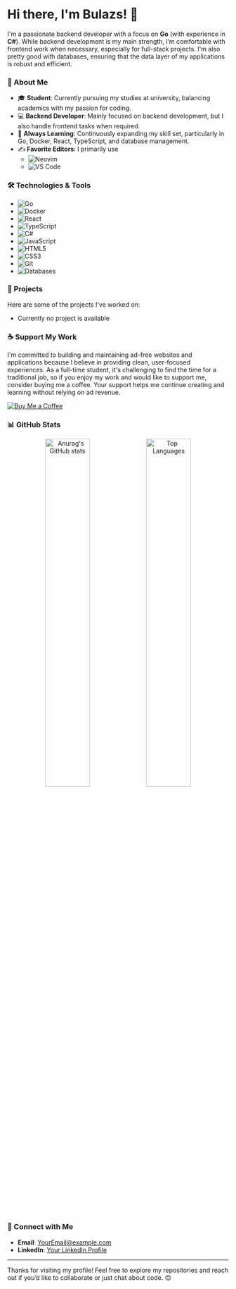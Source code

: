 # Hi there, I'm Bulazs! 👋

I'm a passionate backend developer with a focus on **Go** (with experience in **C#**). While backend development is my main strength, I’m comfortable with frontend work when necessary, especially for full-stack projects. I'm also pretty good with databases, ensuring that the data layer of my applications is robust and efficient.

### 🚀 About Me
- 🎓 **Student**: Currently pursuing my studies at university, balancing academics with my passion for coding.
- 💻 **Backend Developer**: Mainly focused on backend development, but I also handle frontend tasks when required.
- 🌱 **Always Learning**: Continuously expanding my skill set, particularly in Go, Docker, React, TypeScript, and database management.
- ✍️ **Favorite Editors**: I primarily use 
  - ![Neovim](https://img.shields.io/badge/-Neovim-57A143?style=flat&logo=neovim&logoColor=white)
  - ![VS Code](https://img.shields.io/badge/-VS%20Code-007ACC?style=flat&logo=visual-studio-code&logoColor=white)

### 🛠️ Technologies & Tools
- ![Go](https://img.shields.io/badge/-Go-00ADD8?style=flat&logo=go&logoColor=white)
- ![Docker](https://img.shields.io/badge/-Docker-2496ED?style=flat&logo=docker&logoColor=white)
- ![React](https://img.shields.io/badge/-React-61DAFB?style=flat&logo=react&logoColor=black)
- ![TypeScript](https://img.shields.io/badge/-TypeScript-3178C6?style=flat&logo=typescript&logoColor=white)
- ![C#](https://img.shields.io/badge/-C%23-239120?style=flat&logo=c-sharp&logoColor=white)
- ![JavaScript](https://img.shields.io/badge/-JavaScript-F7DF1E?style=flat&logo=javascript&logoColor=black)
- ![HTML5](https://img.shields.io/badge/-HTML5-E34F26?style=flat&logo=html5&logoColor=white)
- ![CSS3](https://img.shields.io/badge/-CSS3-1572B6?style=flat&logo=css3&logoColor=white)
- ![Git](https://img.shields.io/badge/-Git-F05032?style=flat&logo=git&logoColor=white)
- ![Databases](https://img.shields.io/badge/-Databases-003B57?style=flat&logo=database&logoColor=white)
### 🔗 Projects
Here are some of the projects I've worked on:

- Currently no project is available


### ☕ Support My Work
I'm committed to building and maintaining ad-free websites and applications because I believe in providing clean, user-focused experiences. As a full-time student, it's challenging to find the time for a traditional job, so if you enjoy my work and would like to support me, consider buying me a coffee. Your support helps me continue creating and learning without relying on ad revenue.

[![Buy Me a Coffee](https://img.shields.io/badge/-Buy%20Me%20a%20Coffee-FFDD00?style=flat&logo=buy-me-a-coffee&logoColor=black)](https://buymeacoffee.com/bulazs)

### 📊 GitHub Stats
<div align="center">
  <img src="https://github-readme-stats-one-lyart-97.vercel.app/api?username=mcbulazs&theme=tokyonight" alt="Anurag's GitHub stats" width="45%" />
  <img src="https://github-readme-stats-one-lyart-97.vercel.app/api/top-langs/?username=mcbulazs&layout=compact&theme=tokyonight" alt="Top Languages" width="45%" />
</div>

### 🔗 Connect with Me
- **Email**: [YourEmail@example.com](mailto:YourEmail@example.com)
- **LinkedIn**: [Your LinkedIn Profile](https://www.linkedin.com)

---

Thanks for visiting my profile! Feel free to explore my repositories and reach out if you’d like to collaborate or just chat about code. 😊
